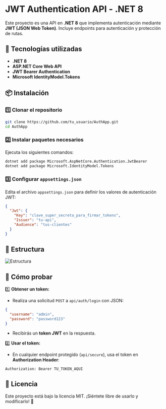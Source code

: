 # JWT Authentication API - .NET 8

Este proyecto es una API en **.NET 8** que implementa autenticación mediante **JWT (JSON Web Token)**. Incluye endpoints para autenticación y protección de rutas.

## 🚀 Tecnologías utilizadas

- **.NET 8**
- **ASP.NET Core Web API**
- **JWT Bearer Authentication**
- **Microsoft IdentityModel.Tokens**

## 📦 Instalación

### 1️⃣ Clonar el repositorio
```sh
git clone https://github.com/tu_usuario/AuthApp.git
cd AuthApp
```

### 2️⃣ Instalar paquetes necesarios
Ejecuta los siguientes comandos:
```sh
dotnet add package Microsoft.AspNetCore.Authentication.JwtBearer
dotnet add package Microsoft.IdentityModel.Tokens
```

### 3️⃣ Configurar `appsettings.json`
Edita el archivo `appsettings.json` para definir los valores de autenticación JWT:
```json
{
  "Jwt": {
    "Key": "clave_super_secreta_para_firmar_tokens",
    "Issuer": "tu-api",
    "Audience": "tus-clientes"
  }
}
```
## 🚀 Estructura

![Estructura](https://raw.githubusercontent.com/tu_usuario/tu_repositorio/main/img/autenticacion.png)

## 🚀 Cómo probar

1️⃣ **Obtener un token:**
- Realiza una solicitud `POST` a `api/auth/login` con JSON:

```json
{
  "username": "admin",
  "password": "password123"
}
```

- Recibirás un **token JWT** en la respuesta.

2️⃣ **Usar el token:**
- En cualquier endpoint protegido (`api/secure`), usa el token en **Authorization Header**:

```
Authorization: Bearer TU_TOKEN_AQUI
```

## 📜 Licencia
Este proyecto está bajo la licencia MIT. ¡Siéntete libre de usarlo y modificarlo! 🚀

